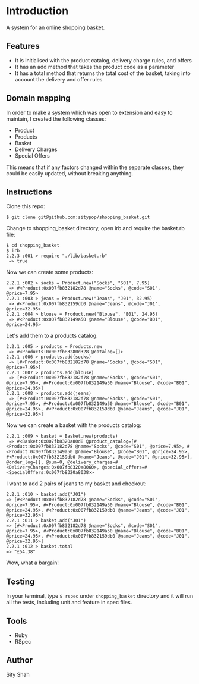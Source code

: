 # Introduction

A system for an online shopping basket.

## Features

* It is initialised with the product catalog, delivery charge rules, and offers
* It has an add method that takes the product code as a parameter
* It has a total method that returns the total cost of the basket, taking into account the delivery and offer rules

## Domain mapping

In order to make a system which was open to extension and easy to maintain,
I created the following classes:

* Product
* Products
* Basket
* Delivery Charges
* Special Offers

This means that if any factors changed within the separate classes, they could be easily updated, without breaking anything.

## Instructions

 Clone this repo:

 ```
 $ git clone git@github.com:sitypop/shopping_basket.git
 ```

 Change to shopping_basket directory, open irb and require the basket.rb file:

 ```
 $ cd shopping_basket
 $ irb
 2.2.3 :001 > require "./lib/basket.rb"
  => true
  ```

 Now we can create some products:

  ```
  2.2.1 :002 > socks = Product.new("Socks", "S01", 7.95)
   => #<Product:0x007fb832182d78 @name="Socks", @code="S01", @price=7.95>
  2.2.1 :003 > jeans = Product.new("Jeans", "J01", 32.95)
   => #<Product:0x007fb832159db0 @name="Jeans", @code="J01", @price=32.95>
  2.2.1 :004 > blouse = Product.new("Blouse", "B01", 24.95)
   => #<Product:0x007fb832149a50 @name="Blouse", @code="B01", @price=24.95>
   ```

 Let's add them to a products catalog:

 ```
 2.2.1 :005 > products = Products.new
  => #<Products:0x007fb83280d328 @catalog=[]>
 2.2.1 :006 > products.add(socks)
  => [#<Product:0x007fb832182d78 @name="Socks", @code="S01", @price=7.95>]
 2.2.1 :007 > products.add(blouse)
  => [#<Product:0x007fb832182d78 @name="Socks", @code="S01", @price=7.95>, #<Product:0x007fb832149a50 @name="Blouse", @code="B01", @price=24.95>]
 2.2.1 :008 > products.add(jeans)
  => [#<Product:0x007fb832182d78 @name="Socks", @code="S01", @price=7.95>, #<Product:0x007fb832149a50 @name="Blouse", @code="B01", @price=24.95>, #<Product:0x007fb832159db0 @name="Jeans", @code="J01", @price=32.95>]
  ```

 Now we can create a basket with the products catalog:
 ```
 2.2.1 :009 > basket = Basket.new(products)
  => #<Basket:0x007fb8320a80d8 @product_catalog=[#<Product:0x007fb832182d78 @name="Socks", @code="S01", @price=7.95>, #<Product:0x007fb832149a50 @name="Blouse", @code="B01", @price=24.95>, #<Product:0x007fb832159db0 @name="Jeans", @code="J01", @price=32.95>], @order_log=[], @sum=0, @delivery_charges=#<DeliveryCharges:0x007fb8320a8060>, @special_offers=#<SpecialOffers:0x007fb8320a8038>>
  ```

  I want to add 2 pairs of jeans to my basket and checkout:

  ```
  2.2.1 :010 > basket.add("J01")
 => [#<Product:0x007fb832182d78 @name="Socks", @code="S01", @price=7.95>, #<Product:0x007fb832149a50 @name="Blouse", @code="B01", @price=24.95>, #<Product:0x007fb832159db0 @name="Jeans", @code="J01", @price=32.95>]
2.2.1 :011 > basket.add("J01")
 => [#<Product:0x007fb832182d78 @name="Socks", @code="S01", @price=7.95>, #<Product:0x007fb832149a50 @name="Blouse", @code="B01", @price=24.95>, #<Product:0x007fb832159db0 @name="Jeans", @code="J01", @price=32.95>]
 2.2.1 :012 > basket.total
 => "£54.38"
  ```

Wow, what a bargain!

## Testing

  In your terminal, type `$ rspec` under `shopping_basket` directory and it will run all the tests, including unit and feature in spec files.


## Tools

  * Ruby
  * RSpec


## Author

  Sity Shah
